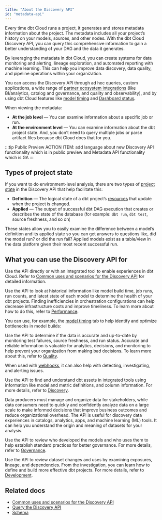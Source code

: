 ```yaml
---
title: "About the Discovery API"
id: "metadata-api"
---
```


Every time dbt Cloud runs a project, it generates and stores metadata information about the project. The metadata includes all your project’s history on your models, sources, and other nodes. With the dbt Cloud Discovery API, you can query this comprehensive information to gain a better understanding of your <Term id="dag">DAG</Term> and the data it generates. 

By leveraging the metadata in dbt Cloud, you can create systems for data monitoring and alerting, lineage exploration, and automated reporting with machine learning. This can help you improve data discovery, data quality, and pipeline operations within your organization. 

You can access the Discovery API through ad hoc queries, custom applications, a wide range of [partner ecosystem integrations](https://www.getdbt.com/product/integrations/) (like BI/analytics, catalog and governance, and quality and observability), and by using dbt Cloud features like [model timing](/docs/deploy/dbt-cloud-job#model-timing) and [Dashboard status](/docs/deploy/dashboard-status-tiles).

When viewing the metadata:

- **At the job level** &mdash; You can examine information about a specific job or run.
- **At the environment level** &mdash; You can examine information about the dbt project state. And, you don’t need to query multiple jobs or parse artifact files because dbt Cloud does that for you.

:::tip Public Preview
ACTION ITEM: add language about new Discovery API functionality which is in public preview and Metadata API functionality which is GA 
:::

## Types of project state
If you want to do environment-level analysis, there are two types of [project state](/docs/deploy/project-state) in the Discovery API that help facilitate this:

- **Definition** — The logical state of a dbt project’s [resources](/docs/build/projects) that update when the project is changed.
- **Applied** — The output of successful dbt DAG execution that creates or describes the state of the database (for example: `dbt run`, `dbt test`, source freshness, and so on)

These states allow you to easily examine the difference between a model’s definition and its applied state so you can get answers to questions like, did the model run? or did the run fail? Applied models exist as a table/view in the data platform given their most recent successful run.
    
## What you can use the Discovery API for

Use the API directly or with an integrated tool to enable experiences in dbt Cloud. Refer to [Common uses and scenarios for the Discovery API](/docs/dbt-cloud-apis/metadata-use-case-guides) for detailed information.

<Tabs>

<TabItem value="performance" label="Performance">

Use the API to look at historical information like model build time, job runs, run counts, and latest state of each model to determine the health of your dbt projects. Finding inefficiencies in orchestration configurations can help decrease infrastructure costs and improve timeliness. To learn more about how to do this, refer to [Performance](/docs/dbt-cloud-apis/metadata-use-case-guides#performance).

You can use, for example, the [model timing](/docs/dbt-versions/release-notes/January-2022/model-timing-more) tab to help identify and optimize bottlenecks in model builds: 

<Lightbox src="/img/docs/dbt-cloud/discovery-api/model-timing.jpg" width="200%" title="Model timing visualization in dbt Cloud"/>

</TabItem>

<TabItem value="quality" label="Quality">

Use the API to determine if the data is accurate and up-to-date by monitoring test failures, source freshness, and run status. Accurate and reliable information is valuable for analytics, decisions, and monitoring to help prevent your organization from making bad decisions. To learn more about this, refer to [Quality](/docs/dbt-cloud-apis/metadata-use-case-guides#quality).

When used with [webhooks](/docs/deploy/webhooks), it can also help with detecting, investigating, and alerting issues.

</TabItem>

<TabItem value="discovery" label="Discovery">

Use the API to find and understand dbt assets in integrated tools using information like model and metric definitions, and column information. For more details, refer to [Discovery](/docs/dbt-cloud-apis/metadata-use-case-guides#discovery).

Data producers must manage and organize data for stakeholders, while data consumers need to quickly and confidently analyze data on a large scale to make informed decisions that improve business outcomes and reduce organizational overhead. The API is useful for discovery data experiences in catalogs, analytics, apps, and machine learning (ML) tools. It can help you understand the origin and meaning of datasets for your analysis.

<Lightbox src="/img/docs/dbt-cloud/discovery-api/dbt-dag.jpg" width="175%" title="Data lineage produced by dbt"/>  
</TabItem>

<TabItem value="governance" label="Governance">

Use the API to review who developed the models and who uses them to help establish standard practices for better governance. For more details, refer to [Governance](/docs/dbt-cloud-apis/metadata-use-case-guides#governance).

</TabItem>

<TabItem value="development" label="Development">

Use the API to review dataset changes and uses by examining exposures, lineage, and dependencies. From the investigation, you can learn how to define and build more effective dbt projects. For more details, refer to [Development](/docs/dbt-cloud-apis/metadata-use-case-guides#development).


<Lightbox src="/img/docs/dbt-cloud/discovery-api/data-freshness-metadata.jpg" width="25%" title="Quality and freshness dashboard status tile defined via exposures"/>
</TabItem>


</Tabs>


## Related docs

- [Common uses and scenarios for the Discovery API](/docs/dbt-cloud-apis/metadata-use-case-guides)
- [Query the Discovery API](/docs/dbt-cloud-apis/discovery-querying)
- [Schema](/docs/dbt-cloud-apis/metadata-schema-model)

